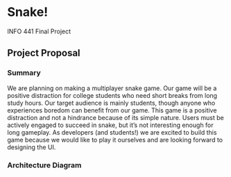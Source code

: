 # Snake!
INFO 441 Final Project

## Project Proposal
### Summary
We are planning on making a multiplayer snake game. Our game will be a positive distraction for college students who need short breaks from long study hours. Our target audience is mainly students, though anyone who experiences boredom can benefit from our game. This game is a positive distraction and not a hindrance because of its simple nature. Users must be actively engaged to succeed in snake, but it’s not interesting enough for long gameplay. As developers (and students!) we are excited to build this game because we would like to play it ourselves and are looking forward to designing the UI.

### Architecture Diagram
